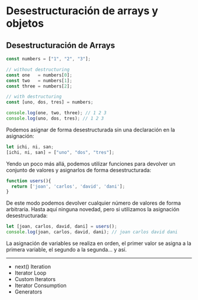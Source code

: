 # Desestructuración de arrays y objetos

## Desestructuración de Arrays

```javascript
const numbers = ["1", "2", "3"];

// without destructuring
const one   = numbers[0];
const two   = numbers[1];
const three = numbers[2];

// with destructuring
const [uno, dos, tres] = numbers;

console.log(one, two, three); // 1 2 3
console.log(uno, dos, tres); // 1 2 3
```

Podemos asignar de forma desestructurada sin una declaración en la asignación:

```javascript
let ichi, ni, san;
[ichi, ni, san] = ["uno", "dos", "tres"];
```

Yendo un poco más allá, podemos utilizar funciones para devolver un conjunto de
valores y asignarlos de forma desestructurada:

```javascript
function users(){
  return ['joan', 'carlos', 'david', 'dani'];
}
```

De este modo podemos devolver cualquier número de valores de forma arbitraria.
Hasta aquí ninguna novedad, pero si utilizamos la asignación desestructurada:

```javascript
let [joan, carlos, david, dani] = users();
console.log(joan, carlos, david, dani); // joan carlos david dani
```

La asignación de variables se realiza en orden, el primer valor se asigna a la
primera variable, el segundo a la segunda... y así.

***

* next() Iteration
* Iterator Loop
* Custom Iterators
* Iterator Consumption
* Generators
